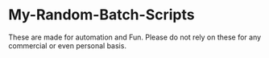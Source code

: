 # My-Random-Batch-Scripts
These are made for automation and Fun. Please do not rely on these for any commercial or even personal basis.
